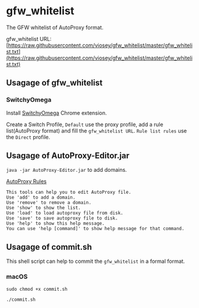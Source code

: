 # gfw_whitelist

The GFW whitelist of AutoProxy format.

gfw_whitelist URL: [https://raw.githubusercontent.com/viosey/gfw_whitelist/master/gfw_whitelist.txt](https://raw.githubusercontent.com/viosey/gfw_whitelist/master/gfw_whitelist.txt)

## Usagage of gfw_whitelist

### SwitchyOmega
Install [SwitchyOmega](https://chrome.google.com/webstore/detail/padekgcemlokbadohgkifijomclgjgif) Chrome extension.

Create a Switch Profile, `Default` use the proxy profile, add a rule list(AutoProxy format) and fill the `gfw_whitelist URL`. `Rule list rules` use the `Direct` profile.

## Usagage of AutoProxy-Editor.jar

`java -jar AutoProxy-Editor.jar` to add domains.

[AutoProxy Rules](https://github.com/viosey/gfw_whitelist/blob/master/AutoProxy_Rules.md)

```
This tools can help you to edit AutoProxy file.
Use 'add' to add a domain.
Use 'remove' to remove a domain.
Use 'show' to show the list.
Use 'load' to load autoproxy file from disk.
Use 'save' to save autoproxy file to disk.
Use 'help' to show this help message.
You can use 'help [command]' to show help message for that command.
```

## Usagage of commit.sh

This shell script can help to commit the `gfw_whitelist` in a formal format.

### macOS

```
sudo chmod +x commit.sh

./commit.sh
```